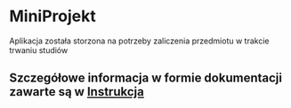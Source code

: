 # MiniProjekt
Aplikacja została storzona na potrzeby zaliczenia przedmiotu w trakcie trwaniu studiów

## Szczegółowe informacja w formie dokumentacji zawarte są w [Instrukcja](https://github.com/MaciejPozorski/MiniProjekt/blob/main/instrukcja.docx)
